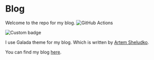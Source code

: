 # Blog

Welcome to the repo for my blog.
![GitHub Actions](https://github.com/Cyb3r-Jak3/blog.jwhite.network/workflows/Lint/badge.svg)

![Custom badge](https://img.shields.io/endpoint?url=https%3A%2F%2Fraw.githubusercontent.com%2FCyb3r-Jak3%2Fuptime-stats%2Fmaster%2Fapi%2Fblog%2Fuptime-month.json)

I use Galada theme for my blog. Which is written by [Artem Sheludko](https://github.com/artemsheludko).

You can find my blog [here](https://blog.jwhite.network).
